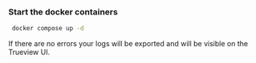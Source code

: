 ### Start the docker containers

```bash
 docker compose up -d 
```
If there are no errors your logs will be exported and will be visible on the Trueview UI.
